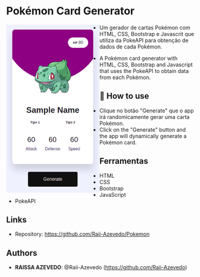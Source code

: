 # Pokémon Card Generator

<a href="url"><img src="https://github.com/Raii-Azevedo/Pokemon/blob/master/assets/images/pokemon.png" align="left" height="450" width="250" ></a>
 
 - Um gerador de cartas Pokémon com HTML, CSS, Bootstrap e Javascrit que utiliza da PokeAPI para obtenção de dados de cada Pokémon.
 
 - A Pokémon card generator with HTML, CSS, Bootstrap and Javascript that uses the PokeAPI to obtain data from each Pokémon.


## 🚀 How to use
- Clique no botão "Generate" que o app irá randomicamente gerar uma carta Pokémon.
- Click on the "Generate" button and the app will dynamically generate a Pokémon card.

## Ferramentas
- HTML
- CSS
- Bootstrap
- JavaScript
- PokeAPI


## Links

  - Repository: https://github.com/Raii-Azevedo/Pokemon
 
 
 
 
## Authors
 
* **RAISSA AZEVEDO**: @Raii-Azevedo (https://github.com/Raii-Azevedo)
